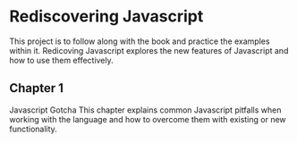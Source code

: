 # Rediscovering Javascript
This project is to follow along with the book and practice the examples within it. Redicoving Javascript explores the new features of Javascript and how to use them effectively.

## Chapter 1
Javascript Gotcha
This chapter explains common Javascript pitfalls when working with the language and how to overcome them with existing or new functionality.